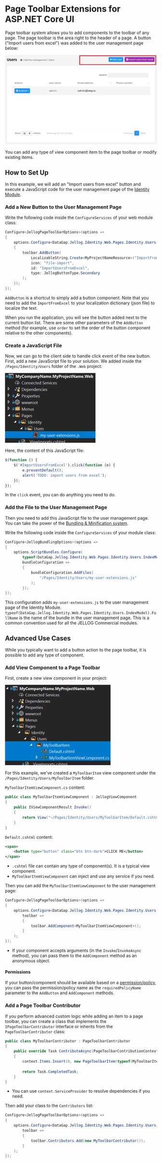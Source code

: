 # Page Toolbar Extensions for ASP.NET Core UI

Page toolbar system allows you to add components to the toolbar of any page. The page toolbar is the area right to the header of a page. A button ("Import users from excel") was added to the user management page below:

![page-toolbar-button](../../images/page-toolbar-button.png)

You can add any type of view component item to the page toolbar or modify existing items.

## How to Set Up

In this example, we will add an "Import users from excel" button and execute a JavaScript code for the user management page of the [Identity Module](../../Modules/Identity.md).

### Add a New Button to the User Management Page

Write the following code inside the `ConfigureServices` of your web module class:

````csharp
Configure<JellogPageToolbarOptions>(options =>
{
    options.Configure<DataGap.Jellog.Identity.Web.Pages.Identity.Users.IndexModel>(toolbar =>
    {
        toolbar.AddButton(
            LocalizableString.Create<MyProjectNameResource>("ImportFromExcel"),
            icon: "file-import",
            id: "ImportUsersFromExcel",
            type: JellogButtonType.Secondary
        );
    });
});
````

`AddButton` is a shortcut to simply add a button component. Note that you need to add the `ImportFromExcel` to your localization dictionary (json file) to localize the text.

When you run the application, you will see the button added next to the current button list. There are some other parameters of the `AddButton` method (for example, use `order` to set the order of the button component relative to the other components).

### Create a JavaScript File

Now, we can go to the client side to handle click event of the new button. First, add a new JavaScript file to your solution. We added inside the `/Pages/Identity/Users` folder of the `.Web` project:

![user-action-extension-on-solution](../../images/user-action-extension-on-solution.png)

Here, the content of this JavaScript file:

````js
$(function () {
    $('#ImportUsersFromExcel').click(function (e) {
        e.preventDefault();
        alert('TODO: import users from excel');
    });
});
````

In the `click` event, you can do anything you need to do.

### Add the File to the User Management Page

Then you need to add this JavaScript file to the user management page. You can take the power of the [Bundling & Minification system](Bundling-Minification.md).

Write the following code inside the `ConfigureServices` of your module class:

````csharp
Configure<JellogBundlingOptions>(options =>
{
    options.ScriptBundles.Configure(
        typeof(DataGap.Jellog.Identity.Web.Pages.Identity.Users.IndexModel).FullName,
        bundleConfiguration =>
        {
            bundleConfiguration.AddFiles(
                "/Pages/Identity/Users/my-user-extensions.js"
            );
        });
});
````

This configuration adds `my-user-extensions.js` to the user management page of the Identity Module. `typeof(DataGap.Jellog.Identity.Web.Pages.Identity.Users.IndexModel).FullName` is the name of the bundle in the user management page. This is a common convention used for all the JELLOG Commercial modules.

## Advanced Use Cases

While you typically want to add a button action to the page toolbar, it is possible to add any type of component.

### Add View Component to a Page Toolbar

First, create a new view component in your project:

![page-toolbar-custom-component](../../images/page-toolbar-custom-component.png)

For this example, we've created a `MyToolbarItem` view component under the `/Pages/Identity/Users/MyToolbarItem` folder.

`MyToolbarItemViewComponent.cs` content:

````csharp
public class MyToolbarItemViewComponent : JellogViewComponent
{
    public IViewComponentResult Invoke()
    {
        return View("~/Pages/Identity/Users/MyToolbarItem/Default.cshtml");
    }
}
````

`Default.cshtml` content:

````xml
<span>
    <button type="button" class="btn btn-dark">CLICK ME</button>
</span>
````

* `.cshtml` file can contain any type of component(s). It is a typical view component.
* `MyToolbarItemViewComponent` can inject and use any service if you need.

Then you can add the `MyToolbarItemViewComponent` to the user management page:

````csharp
Configure<JellogPageToolbarOptions>(options =>
{
    options.Configure<DataGap.Jellog.Identity.Web.Pages.Identity.Users.IndexModel>(
        toolbar =>
        {
            toolbar.AddComponent<MyToolbarItemViewComponent>();
        }
    );
});
````

* If your component accepts arguments (in the `Invoke`/`InvokeAsync` method), you can pass them to the `AddComponent` method as an anonymous object.

#### Permissions

If your button/component should be available based on a [permission/policy](../../Authorization.md), you can pass the permission/policy name as the `requiredPolicyName` parameter to the `AddButton` and `AddComponent` methods.

### Add a Page Toolbar Contributor

If you perform advanced custom logic while adding an item to a page toolbar, you can create a class that implements the `IPageToolbarContributor` interface or inherits from the `PageToolbarContributor` class:

````csharp
public class MyToolbarContributor : PageToolbarContributor
{
    public override Task ContributeAsync(PageToolbarContributionContext context)
    {
        context.Items.Insert(0, new PageToolbarItem(typeof(MyToolbarItemViewComponent)));

        return Task.CompletedTask;
    }
}
````

* You can use `context.ServiceProvider` to resolve dependencies if you need.

Then add your class to the `Contributors` list:

````csharp
Configure<JellogPageToolbarOptions>(options =>
{
    options.Configure<DataGap.Jellog.Identity.Web.Pages.Identity.Users.IndexModel>(
        toolbar =>
        {
            toolbar.Contributors.Add(new MyToolbarContributor());
        }
    );
});
````

